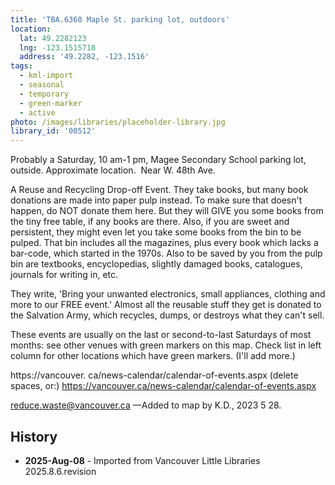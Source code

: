 ```yaml
---
title: 'TBA.6360 Maple St. parking lot, outdoors'
location:
  lat: 49.2282123
  lng: -123.1515718
  address: '49.2282, -123.1516'
tags:
  - kml-import
  - seasonal
  - temporary
  - green-marker
  - active
photo: /images/libraries/placeholder-library.jpg
library_id: '00512'
---
```

Probably a Saturday, 10 am-1 pm, Magee Secondary School parking lot, outside. Approximate location.  
Near W. 48th Ave.

A Reuse and Recycling Drop-off Event.
They take books, but many book donations are made into paper pulp instead. To make sure that doesn't happen, do NOT donate them here. But they will GIVE you some books from the tiny free table, if any books are there. Also, if you are sweet and persistent, they might even let you take some books from the bin to be pulped. That bin includes all the magazines, plus every book which lacks a bar-code, which started in the 1970s. Also to be saved by you from the pulp bin are textbooks, encyclopedias, slightly damaged books, catalogues, journals for writing in, etc.

They write, 'Bring your unwanted electronics, small appliances, clothing and more to our FREE event.' Almost all the reusable stuff they get is donated to the Salvation Army, which recycles, dumps, or destroys what they can't sell.

These events are usually on the last or second-to-last Saturdays of most months: see other venues with green markers on this map. Check list in left column for other locations which have green markers. (I'll add more.)

https://vancouver. ca/news-calendar/calendar-of-events.aspx (delete spaces, or:)
https://vancouver.ca/news-calendar/calendar-of-events.aspx

reduce.waste@vancouver.ca
—Added to map by K.D., 2023 5 28.

## History
- **2025-Aug-08** - Imported from Vancouver Little Libraries 2025.8.6.revision
